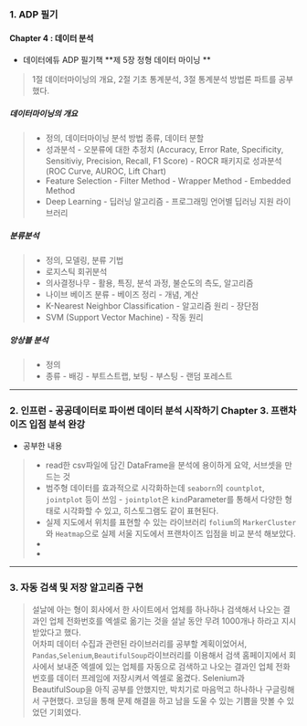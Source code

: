### 1. ADP 필기
#### Chapter 4 : 데이터 분석
- 데이터에듀 ADP 필기책 **제 5장  정형 데이터 마이닝 ** 
> 1절 데이터마이닝의 개요, 2절 기초 통계분석, 3절 통계분석 방법론 파트를 공부했다.
                                                                                                                                                                                                                                                                          
##### 데이터마이닝의 개요
> - 정의, 데이터마이닝 분석 방법 종류, 데이터 분할
> - 성과분석
    - 오분류에 대한 추정치 (Accuracy, Error Rate, Specificity, Sensitiviy, Precision, Recall, F1 Score)
    - ROCR 패키지로 성과분석 (ROC Curve, AUROC, Lift Chart)
> - Feature Selection
    - Filter Method
    - Wrapper Method 
    - Embedded Method
> - Deep Learning
    - 딥러닝 알고리즘
    - 프로그래밍 언어별 딥러닝 지원 라이브러리

##### 분류분석
> - 정의, 모델링, 분류 기법
> - 로지스틱 회귀분석
> - 의사결정나무
    - 활용, 특징, 분석 과정, 불순도의 측도, 알고리즘
> - 나이브 베이즈 분류
    - 베이즈 정리
    - 개념, 계산
> - K-Nearest Neighbor Classification 
    - 알고리즘 원리
    - 장단점
> - SVM (Support Vector Machine)
    - 작동 원리
    
##### 앙상블 분석
> - 정의
> - 종류
    - 배깅
      - 부트스트랩, 보팅
    - 부스팅
    - 랜덤 포레스트

- - -             

### 2. 인프런 - 공공데이터로 파이썬 데이터 분석 시작하기 Chapter 3. 프랜차이즈 입점 분석 완강
- 공부한 내용
> - read한 csv파일에 담긴 DataFrame을 분석에 용이하게 요약, 서브셋을 만드는 것        
> - 범주형 데이터를 효과적으로 시각화하는데 ```seaborn```의 ```countplot```, ```jointplot``` 등이 쓰임
    - ```jointplot```은 ```kind```Parameter를 통해서 다양한 형태로 시각화할 수 있고, 히스토그램도 같이 표현된다.   
> - 실제 지도에서 위치를 표현할 수 있는 라이브러리 ```folium```의 ```MarkerCluster```와 ```Heatmap```으로 실제 서울 지도에서 프랜차이즈 입점을 비교 분석 해보았다.  
> -   
> - 

- - - 

### 3. 자동 검색 및 저장 알고리즘 구현
> 설날에 아는 형이 회사에서 한 사이트에서 업체를 하나하나 검색해서 나오는 결과인 업체 전화번호를 엑셀로 옮기는 것을 설날 동안 무려 1000개나 하라고 지시받았다고 했다.    
> 어차피 데이터 수집과 관련된 라이브러리를 공부할 계획이었어서,
> ```Pandas```,```Selenium```,```BeautifulSoup```라이브러리를 이용해서 검색 홈페이지에서 회사에서 보내준 엑셀에 있는 업체를 자동으로 검색하고 나오는 결과인 업체 전화번호를 데이터 프레임에 저장시켜서 엑셀로 옮겼다.
> Selenium과 BeautifulSoup을 아직 공부를 안했지만, 박치기로 마음먹고 하나하나 구글링해서 구현했다. 코딩을 통해 문제 해결을 하고 남을 도울 수 있는 기쁨을 맛볼 수 있었던 기회였다.
